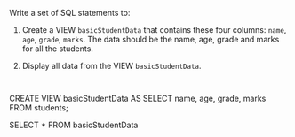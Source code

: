 Write a set of SQL statements to:

1. Create a VIEW `basicStudentData` that contains these four columns: `name`, `age`, `grade`, `marks`. The data should be the name, age, grade and marks for all the students.

2. Display all data from the VIEW `basicStudentData`.



<Editor lang="sql" dbName="students2-v3.db" type="exercise" checkForViews="basicStudentData">
<code>

</code>

<solution>
CREATE VIEW basicStudentData AS
SELECT name,
       age,
       grade,
       marks
FROM   students;

SELECT *
FROM   basicStudentData
</solution>
</Editor>